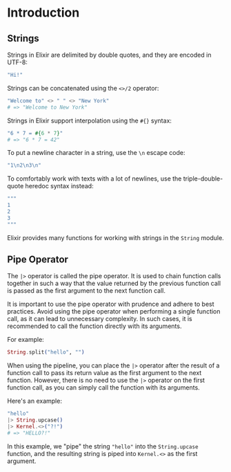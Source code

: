 # Introduction

## Strings

Strings in Elixir are delimited by double quotes, and they are encoded in UTF-8:

```elixir
"Hi!"
```

Strings can be concatenated using the `<>/2` operator:

```elixir
"Welcome to" <> " " <> "New York"
# => "Welcome to New York"
```

Strings in Elixir support interpolation using the `#{}` syntax:

```elixir
"6 * 7 = #{6 * 7}"
# => "6 * 7 = 42"
```

To put a newline character in a string, use the `\n` escape code:

```elixir
"1\n2\n3\n"
```

To comfortably work with texts with a lot of newlines, use the triple-double-quote heredoc syntax instead:

```elixir
"""
1
2
3
"""
```

Elixir provides many functions for working with strings in the `String` module.

## Pipe Operator

The `|>` operator is called the pipe operator. It is used to chain function calls together in such a way that the value returned by the previous function call is passed as the first argument to the next function call.

It is important to use the pipe operator with prudence and adhere to best practices. Avoid using the pipe operator when performing a single function call, as it can lead to unnecessary complexity. In such cases, it is recommended to call the function directly with its arguments.

For example:

```elixir
String.split("hello", "")
```

When using the pipeline, you can place the `|>` operator after the result of a function call to pass its return value as the first argument to the next function. However, there is no need to use the `|>` operator on the first function call, as you can simply call the function with its arguments.

Here's an example:

```elixir
"hello"
|> String.upcase()
|> Kernel.<>("?!")
# => "HELLO?!"
```

In this example, we "pipe" the string `"hello"` into the `String.upcase` function, and the resulting string is piped into `Kernel.<>` as the first argument.
